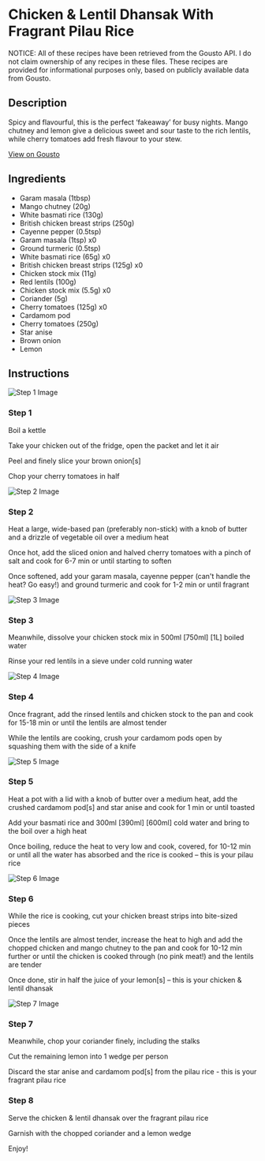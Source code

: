 # Chicken & Lentil Dhansak With Fragrant Pilau Rice

NOTICE: All of these recipes have been retrieved from the Gousto API. I do not claim ownership of any recipes in these files. These recipes are provided for informational purposes only, based on publicly available data from Gousto.

## Description

Spicy and flavourful, this is the perfect ‘fakeaway’ for busy nights. Mango chutney and lemon give a delicious sweet and sour taste to the rich lentils, while cherry tomatoes add fresh flavour to your stew. 


[View on Gousto](https://www.gousto.co.uk/recipes/cookbook/chicken-lentil-dhansak-with-pilau-rice)

## Ingredients

- Garam masala (1tbsp)
- Mango chutney (20g)
- White basmati rice (130g)
- British chicken breast strips (250g)
- Cayenne pepper (0.5tsp)
- Garam masala (1tsp) x0
- Ground turmeric (0.5tsp)
- White basmati rice (65g) x0
- British chicken breast strips (125g) x0
- Chicken stock mix (11g)
- Red lentils (100g)
- Chicken stock mix (5.5g) x0
- Coriander (5g)
- Cherry tomatoes (125g) x0
- Cardamom pod
- Cherry tomatoes (250g)
- Star anise
- Brown onion
- Lemon

## Instructions

![Step 1 Image](https://production-media.gousto.co.uk/cms/recipe-step-image/1482.-step-1-x200.jpg)

### Step 1

Boil a kettle

Take your chicken out of the fridge, open the packet and let it air

Peel and finely slice your brown onion[s]

Chop your cherry tomatoes in half

![Step 2 Image](https://production-media.gousto.co.uk/cms/recipe-step-image/1482.-step-2-x200.jpg)

### Step 2

Heat a large, wide-based pan (preferably non-stick) with a knob of butter and a drizzle of vegetable oil over a medium heat

Once hot, add the sliced onion and halved cherry tomatoes with a pinch of salt and cook for 6-7 min or until starting to soften

Once softened, add your garam masala, cayenne pepper (can't handle the heat? Go easy!) and ground turmeric and cook for 1-2 min or until fragrant

![Step 3 Image](https://production-media.gousto.co.uk/cms/recipe-step-image/1482.-step-3-x200.jpg)

### Step 3

Meanwhile, dissolve your chicken stock mix in 500ml <span class="text-purple">[750ml]</span> <span class="text-danger">[1L]</span> boiled water

Rinse your red lentils in a sieve under cold running water

![Step 4 Image](https://production-media.gousto.co.uk/cms/recipe-step-image/1482.-step-4-x200.jpg)

### Step 4

Once fragrant, add the rinsed lentils and chicken stock to the pan and cook for 15-18 min or until the lentils are almost tender

While the lentils are cooking, crush your cardamom pods open by squashing them with the side of a knife

![Step 5 Image](https://production-media.gousto.co.uk/cms/recipe-step-image/1482.-step-5-x200.jpg)

### Step 5

Heat a pot with a lid with a knob of butter over a medium heat, add the crushed cardamom pod[s] and star anise and cook for 1 min or until toasted

Add your basmati rice and 300ml <span class="text-purple">[390ml]</span> <span class="text-danger">[600ml]</span> cold water and bring to the boil over a high heat

Once boiling, reduce the heat to very low and cook, covered, for 10-12 min or until all the water has absorbed and the rice is cooked – this is your pilau rice

![Step 6 Image](https://production-media.gousto.co.uk/cms/recipe-step-image/1482.-step-6-x200.jpg)

### Step 6

While the rice is cooking, cut your chicken breast strips into bite-sized pieces

Once the lentils are almost tender, increase the heat to high and add the chopped chicken and mango chutney to the pan and cook for 10-12 min further or until the chicken is cooked through (no pink meat!) and the lentils are tender

Once done, stir in half the juice of your lemon[s] – this is your chicken & lentil dhansak

![Step 7 Image](https://production-media.gousto.co.uk/cms/recipe-step-image/1482.-step-7-x200.jpg)

### Step 7

Meanwhile, chop your coriander finely, including the stalks

Cut the remaining lemon into 1 wedge per person

Discard the star anise and cardamom pod[s] from the pilau rice - this is your fragrant pilau rice

### Step 8

Serve the chicken & lentil dhansak over the fragrant pilau rice

Garnish with the chopped coriander and a lemon wedge

Enjoy!

